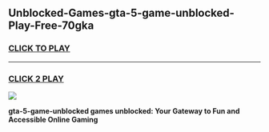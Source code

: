 
## Unblocked-Games-gta-5-game-unblocked-Play-Free-70gka
<h3>
<a href="https://premium76.site?title=gta-5-game-unblocked&ref=21A">CLICK TO PLAY</a></h3>
<hr>

<h3>
<a href="https://premium76.site?title=gta-5-game-unblocked&ref=21A">CLICK 2 PLAY</a>
  
</h3>

<a href="https://premium76.site?title=gta-5-game-unblocked&ref=21A"><img src="https://clearcache.store/games.png"></a>


**gta-5-game-unblocked games unblocked: Your Gateway to Fun and Accessible Online Gaming**
